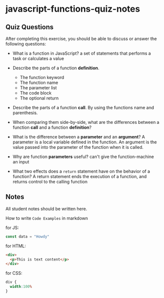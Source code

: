 # javascript-functions-quiz-notes

## Quiz Questions

After completing this exercise, you should be able to discuss or answer the following questions:

- What is a function in JavaScript?
a set of statements that performs a task or calculates a value
- Describe the parts of a function **definition**.
  - The function keyword
  - The function name
  - The parameter list
  - The code block
  - The optional return
- Describe the parts of a function **call**.
 By using the functions name and parenthesis.
- When comparing them side-by-side, what are the differences between a function **call** and a function **definition**?

- What is the difference between a **parameter** and an **argument**?
A parameter is a local variable defined in the function.
  An argument is the value passed into the parameter of the function when it is called.
- Why are function **parameters** useful?
can't give the function-machine an input
- What two effects does a `return` statement have on the behavior of a function?
A return statement ends the execution of a function, and returns control to the calling function

## Notes

All student notes should be written here.


How to write `Code Examples` in markdown

for JS:
```javascript
const data = "Howdy"
```

for HTML:
```html
<div>
  <p>This is text content</p>
</div>
```

for CSS:
```css
div {
  width:100%
}
```
